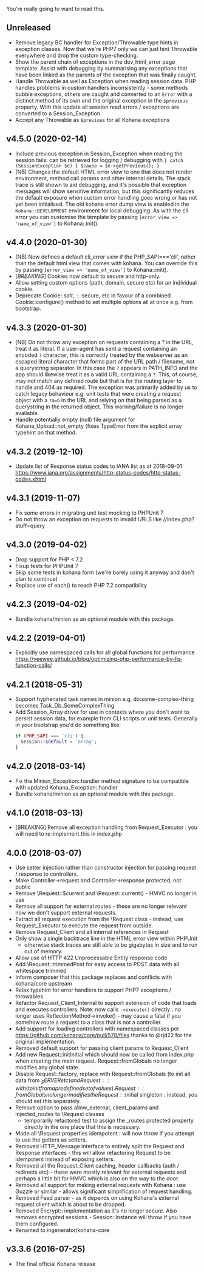 You're really going to want to read this.

## Unreleased

* Remove legacy BC handler for Exception/Throwable type hints in exception 
  classes. Now that we're PHP7 only we can just hint Throwable everywhere
  and drop the custom type-checking.
* Show the parent chain of exceptions in the dev_html_error page template.
  Assist with debugging by summarising any exceptions that have been linked as
  the parents of the exception that was finally caught. 
* Handle Throwable as well as Exception when reading session data. PHP handles
  problems in custom handlers inconsistently - some methods bubble exceptions,
  others are caught and converted to an `Error` with a distinct method of its
  own and the original exception in the `$previous` property. With this update
  all session read errors / exceptions are converted to a Session_Exception.
* Accept any Throwable as `$previous` for all Kohana exceptions

## v4.5.0 (2020-02-14)

* Include previous exception in Session_Exception when reading the session fails:
  can be retrieved for logging / debugging with
  `} catch (SessionException $e) { $cause = $e->getPrevious(); }`
* [NB] Changes the default HTML error view to one that does not render environment, method
  call params and other internal details. The stack trace is still shown to aid debugging,
  and it's possible that exception messages will show sensitive information, but this
  significantly reduces the default exposure when custom error handling goes wrong or has
  not yet been initialised. The old kohana error dump view is enabled in the
  `Kohana::DEVELOPMENT` environment for local debugging. As with the cli error you can
   customise the template by passing `[error_view => 'name_of_view']` to Kohana::init().

## v4.4.0 (2020-01-30)

* [NB] Now defines a default cli_error view if the PHP_SAPI==='cli', rather than the default
  html view that comes with kohana. You can override this by passing 
  `[error_view => 'name_of_view']` to Kohana::init().
* [*BREAKING*] Cookies now default to secure and http-only.
* Allow setting custom options (path, domain, secure etc) for an individual cookie.
* Deprecate Cookie::$salt, ::$secure, etc in favour of a combined Cookie::configure() method
  to set multiple options all at once e.g. from bootstrap. 

## v4.3.3 (2020-01-30)

* [NB] Do not throw any exception on requests containing a ? in the URL, treat it as literal.
  If a user-agent has sent a request containing an encoded `?` character, this is correctly
  treated by the webserver as an escaped literal character that forms part of the URL path /
  filename, not a querystring separator. In this case the `?` appears in PATH_INFO and the
  app should likewise treat it as a valid URL containing a `?`. This, of course, may not
  match any defined route but that is for the routing layer to handle and 404 as required.
  The exception was primarily added by us to catch legacy behaviour e.g. unit tests that
  were creating a request object with a `?a=b` in the URL and relying on that being parsed
  as a querystring in the returned object. This warning/failure is no longer available.
* Handle potentially empty (null) file argument for Kohana_Upload::not_empty (fixes 
  TypeError from the explicit array typehint on that method.

## v4.3.2 (2019-12-10)

* Update list of Response status codes to IANA list as at 2018-09-01
  https://www.iana.org/assignments/http-status-codes/http-status-codes.xhtml

## v4.3.1 (2019-11-07)

* Fix some errors in migrating unit test mocking to PHPUnit 7
* Do not throw an exception on requests to invalid URLS like //index.php?stuff=query

## v4.3.0 (2019-04-02)

* Drop support for PHP < 7.2
* Fixup tests for PHPUnit 7
* Skip some tests in kohana form (we're barely using it anyway and don't plan to continue)
* Replace use of each() to reach PHP 7.2 compatibility

## v4.2.3 (2019-04-02)

* Bundle kohana/minion as an optional module with this package.

## v4.2.2 (2019-04-01)

* Explicitly use namespaced calls for all global functions for performance 
  https://veewee.github.io/blog/optimizing-php-performance-by-fq-function-calls/

## v4.2.1 (2018-05-31)

* Support hyphenated task names in minion e.g. do:some-complex-thing becomes Task_Db_SomeComplexThing
* Add Session_Array driver for use in contexts where you don't want to persist session data, for example
  from CLI scripts or unit tests. Generally in your bootstrap you'd do something like:
  ```php
  if (PHP_SAPI === 'cli') {
    Session::$default = 'array';
  }
  ```

## v4.2.0 (2018-03-14)

* Fix the Minion_Exception::handler method signature to be compatible with updated Kohana_Exception::handler
* Bundle kohana/minion as an optional module with this package.

## v4.1.0 (2018-03-13)

* [BREAKING] Remove all exception handling from Request_Executor : you will need to re-implement this
  in index.php 

## 4.0.0 (2018-03-07)

* Use setter injection rather than constructor injection for passing request / response to
  controllers.
* Make Controller->request and Controller->response protected, not public
* Remove \Request::$current and \Request::current() - HMVC no longer in use
* Remove all support for external routes - these are no longer relevant now we don't support
  external requests.
* Extract all request execution from the \Request class - instead, use Request_Executor to execute
  the request from outside.
* Remove Request_Client and all internal references in Request
* Only show a single backtrace line in the HTML error view within PHPUnit
  - otherwise stack traces are still able to be gigabytes in size and to
  run out of memory.
* Allow use of HTTP 422 Unprocessable Entity response code
* Add \Request::trimmedPost for easy access to POST data with all whitespace trimmed
* Inform composer that this package replaces and conflicts with kohana/core upstream
* Relax typehint for error handlers to support PHP7 exceptions / throwables
* Refactor Request_Client_Internal to support extension of code that loads and executes controllers.
  Note: now calls `->execute()` directly : no longer uses ReflectionMethod->invoke() - may cause a fatal
  if you somehow route a request to a class that is not a controller. 
* Add support for loading controllers with namespaced classes per https://github.com/kohana/core/pull/578/files
  thanks to @rjd22 for the original implementation.
* Removed default support for passing client params to Request_Client
* Add new Request::initInitial which should now be called from index.php when creating the
  main request. Request::fromGlobals no longer modifies any global state.
* Disable Request::factory, replace with Request::fromGlobals (to init all data from $_SERVER etc)
  and Request::with (to init from a predefined set of values). Request::fromGlobals no longer
  modifies the Request::$initial singleton : instead, you should set this separately.
* Remove option to pass allow_external, client_params and injected_routes to \Request classes
  - temporarily refactored test to assign the _routes protected property directly in the one
  place that this is necessary.
* Made all \Request properties idempotent : will now throw if you attempt to use the getters
  as setters.
* Removed HTTP_Message interface to entirely split the Request and
  Response interfaces - this will allow refactoring Request to be
  idempotent instead of exposing setters.
* Removed all the Request_Client caching, header callbacks (auth / redirects etc) - these were 
  mostly relevant for external requests and perhaps a little bit for HMVC which is also on the
  way to the door.
* Removed all support for making external requests with Kohana : use Guzzle or similar - allows
  significant simplification of request handling.
* Removed Feed parser - as it depends on using Kohana's external request client which is about
  to be dropped. 
* Removed Encrypt:: implementation as it's no longer secure. Also removes encrypted sessions - 
  Session::instance will throw if you have them configured. 
* Renamed to ingenerator/kohana-core

## v3.3.6 (2016-07-25)

* The final official Kohana release
